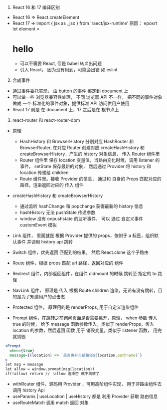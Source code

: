 1. React 16 和 17 编译区别

- React 16 => React.createElement
- React 17 => import { jsx as \_jsx } from 'raect/jsx-runtime'
  原因： epoxrt let element = <h1> hello </h2>
  - 可以不需要 React, 但是 babel 转义出问题
  - 引入 React， 因为没有用到，可能会出错 如 eslint

2. 合成事件

- 通过事件委托实现， 由 button 的事件 绑定到 document 上
- 可以做一些 浏览器兼容性处理， 不同 浏览器 API 不一样， 把不同的事件对象做成 一个 标准化的事件对象，提供标准 API 访问供用户使用
- React 17 前是 在 document 上，17 之后是在 根节点上

3. react-router 和 react-router-dom

- 原理

  - HashHistory 和 BrowserHistory 分别对应 HashRouter 和 BrowserRouter, 在对应 Router 创建对应 createHashHistory 和 createBrowserHistory，产生的 history 对象信息， 传入 Router 组件里
  - Router 组件里 保存 location 变量值，当路由变化时候，调用 listener 的事件， setState 保存最新的对象， 然后通过 Provider 将 history 和 location 传递给 children
  - Route 组件里。接收 Provider 的信息， 通过和 自身的 Props 匹配对应的 路径，渲染返回对应的 传入 组件

- createHashHistory 和 createBrowserHistory

  - 通过监听 hashChange 和 popchange 获得最新的 history 信息
  - hashHistory 无法 pushState 传递参数
  - window 没有 onpushstate 的监听事件， 可以 通过 自定义事件 customEvent 模拟

- Link 组件， 里面就是 根据 Provider 提供的 props，依附于 a 标签，组织默认事件 并调用 history api 跳转
- Switch 组件，优先返回 匹配到的结果， 然后 React.clone 这个子路由
- Route 组件，根据 props 匹配 url 路径，返回对应的 组件
- Redirect 组件，内部返回组件，在组件 didmount 的时候 跳转至 指定的 to 路径
- NavLink 组件， 原理是 传入 根据 Route children 渲染，无论有没有跳转，目的是为了知道用户的点击态
- Protected 组件， 原理用的是 renderProps, 用于自定义渲染组件
- Prompt 组件，在跳转之前询问页面是否需要离开，原理， when 参数 传入 true 的时候， 给予 message 函数参数传入，类似于 renderProps，传入 location 的参数，然后返回 函数 用于 销毁变量，类似于 listener 函数， 用完就销毁

```jsx
<Prompt
  when={true}
  message={(location) => `是否离开当前路径${location.pathname}`}
>
let msg = message
let allow = window.prompt(msg(location))
if(!allow) return // !allow 选择否 就不跳转了
```

- withRouter 组件，源码用 Provider ，可用高阶组件实现， 用于非路由组件去 调用 history Api
- useParams | useLocation | useHistory 都是 利用 Provider 获取 路由信息
- useRouteMatch 调用 match 返回 对象
